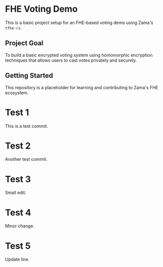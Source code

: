 # FHE Voting Demo

This is a basic project setup for an FHE-based voting demo using Zama's `tfhe-rs`.

## Project Goal
To build a basic encrypted voting system using homomorphic encryption techniques that allows users to cast votes privately and securely.

## Getting Started
This repository is a placeholder for learning and contributing to Zama's FHE ecosystem.

# Test 1
This is a test commit.

# Test 2
Another test commit.

# Test 3
Small edit.

# Test 4
Minor change.

# Test 5
Update line.
